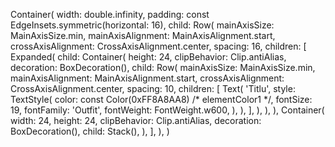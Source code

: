 Container(
    width: double.infinity,
    padding: const EdgeInsets.symmetric(horizontal: 16),
    child: Row(
        mainAxisSize: MainAxisSize.min,
        mainAxisAlignment: MainAxisAlignment.start,
        crossAxisAlignment: CrossAxisAlignment.center,
        spacing: 16,
        children: [
            Expanded(
                child: Container(
                    height: 24,
                    clipBehavior: Clip.antiAlias,
                    decoration: BoxDecoration(),
                    child: Row(
                        mainAxisSize: MainAxisSize.min,
                        mainAxisAlignment: MainAxisAlignment.start,
                        crossAxisAlignment: CrossAxisAlignment.center,
                        spacing: 10,
                        children: [
                            Text(
                                'Titlu',
                                style: TextStyle(
                                    color: const Color(0xFF8A8AA8) /* elementColor1 */,
                                    fontSize: 19,
                                    fontFamily: 'Outfit',
                                    fontWeight: FontWeight.w600,
                                ),
                            ),
                        ],
                    ),
                ),
            ),
            Container(
                width: 24,
                height: 24,
                clipBehavior: Clip.antiAlias,
                decoration: BoxDecoration(),
                child: Stack(),
            ),
        ],
    ),
)
